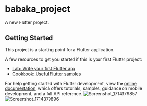 # babaka_project

A new Flutter project.

## Getting Started

This project is a starting point for a Flutter application.

A few resources to get you started if this is your first Flutter project:

- [Lab: Write your first Flutter app](https://docs.flutter.dev/get-started/codelab)
- [Cookbook: Useful Flutter samples](https://docs.flutter.dev/cookbook)

For help getting started with Flutter development, view the
[online documentation](https://docs.flutter.dev/), which offers tutorials,
samples, guidance on mobile development, and a full API reference.
![Screenshot_1714379857](https://github.com/sarvajeet23/medical_app_ui/assets/96564542/50417671-775c-46c9-94d1-2992785efc1a)
![Screenshot_1714379896](https://github.com/sarvajeet23/medical_app_ui/assets/96564542/b77e3816-7994-45aa-a54b-27284ae56432)

